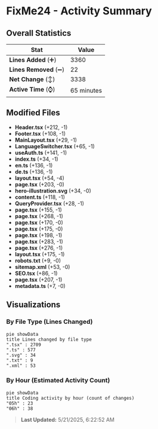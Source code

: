 # FixMe24 - Activity Summary 

## Overall Statistics

| Stat                   | Value                                                             |
| ---------------------- | ----------------------------------------------------------------- |
| **Lines Added** (➕)   | 3360                                          |
| **Lines Removed** (➖) | 22                                        |
| **Net Change** (↕)    | 3338                |
| **Active Time** (⌚)   | 65 minutes |


## Modified Files
- **Header.tsx** (+212, -1)
- **Footer.tsx** (+108, -1)
- **MainLayout.tsx** (+29, -1)
- **LanguageSwitcher.tsx** (+65, -1)
- **useAuth.ts** (+141, -1)
- **index.ts** (+34, -1)
- **en.ts** (+136, -1)
- **de.ts** (+136, -1)
- **layout.tsx** (+54, -4)
- **page.tsx** (+203, -0)
- **hero-illustration.svg** (+34, -0)
- **content.ts** (+118, -1)
- **QueryProvider.tsx** (+28, -1)
- **page.tsx** (+155, -1)
- **page.tsx** (+268, -1)
- **page.tsx** (+170, -0)
- **page.tsx** (+175, -0)
- **page.tsx** (+198, -1)
- **page.tsx** (+283, -1)
- **page.tsx** (+276, -1)
- **layout.tsx** (+175, -1)
- **robots.txt** (+9, -0)
- **sitemap.xml** (+53, -0)
- **SEO.tsx** (+86, -1)
- **page.tsx** (+207, -1)
- **metadata.ts** (+7, -0)

## Visualizations

### By File Type (Lines Changed)

```mermaid
pie showData
title Lines changed by file type
".tsx" : 2709
".ts" : 577
".svg" : 34
".txt" : 9
".xml" : 53
```

### By Hour (Estimated Activity Count)

```mermaid
pie showData
title Coding activity by hour (count of changes)
"05h" : 23
"06h" : 38
```


> **Last Updated:** 5/21/2025, 6:22:52 AM